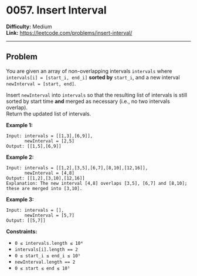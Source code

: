 # 0057. Insert Interval

**Difficulty:** Medium  
**Link:** https://leetcode.com/problems/insert-interval/

---

## Problem

You are given an array of non-overlapping intervals `intervals` where `intervals[i] = [start_i, end_i]` **sorted by** `start_i`, and a new interval `newInterval = [start, end]`.

Insert `newInterval` into `intervals` so that the resulting list of intervals is still sorted by start time **and** merged as necessary (i.e., no two intervals overlap).  
Return the updated list of intervals.

**Example 1:**

    Input: intervals = [[1,3],[6,9]],
           newInterval = [2,5]
    Output: [[1,5],[6,9]]

**Example 2:**

    Input: intervals = [[1,2],[3,5],[6,7],[8,10],[12,16]],
           newInterval = [4,8]
    Output: [[1,2],[3,10],[12,16]]
    Explanation: The new interval [4,8] overlaps [3,5], [6,7] and [8,10]; these are merged into [3,10].

**Example 3:**

    Input: intervals = [],
           newInterval = [5,7]
    Output: [[5,7]]

**Constraints:**

- `0 ≤ intervals.length ≤ 10⁴`  
- `intervals[i].length == 2`  
- `0 ≤ start_i ≤ end_i ≤ 10⁵`  
- `newInterval.length == 2`  
- `0 ≤ start ≤ end ≤ 10⁵`

